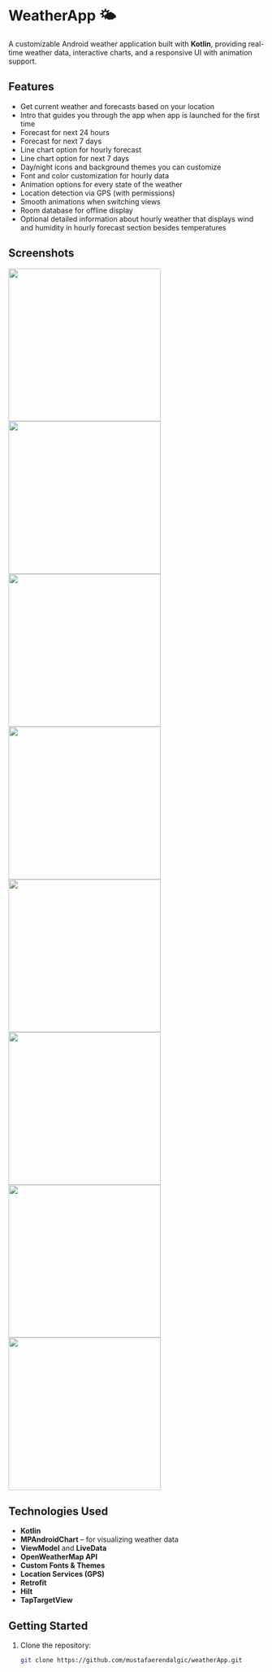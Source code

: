 # WeatherApp 🌤️

A customizable Android weather application built with **Kotlin**, providing real-time weather data, interactive charts, and a responsive UI with animation support.

## Features

-  Get current weather and forecasts based on your location
-  Intro that guides you through the app when app is launched for the first time
-  Forecast for next 24 hours
-  Forecast for next 7 days
-  Line chart option for hourly forecast 
-  Line chart option for next 7 days
-  Day/night icons and background themes you can customize
-  Font and color customization for hourly data
-  Animation options for every state of the weather
-  Location detection via GPS (with permissions)
-  Smooth animations when switching views 
-  Room database for offline display
-  Optional detailed information about hourly weather that displays wind and humidity in hourly forecast section besides temperatures  

## Screenshots

<p float="left">
  <img src="https://github.com/user-attachments/assets/df90f1f6-6b21-4523-837a-de8b5cab7b6c" width="300" style="margin-right:80px;" />
  <img src="https://github.com/user-attachments/assets/1aa0855f-aa72-496c-a687-08689512ee7a" width="300" style="margin-right:80px;" />
  <img src="https://github.com/user-attachments/assets/7bf4c318-202d-4d0f-8d65-4dabbc920c2b" width="300" style="margin-right:80px;" />
  <img src="https://github.com/user-attachments/assets/b6dd92cf-1bda-4fe0-9f2e-f1da07e990ce" width="300" style="margin-right:80px;" />
  <img src="https://github.com/user-attachments/assets/b6459c57-ec7d-4959-a5a6-2df0c5b2f367" width="300" style="margin-right:80px;" />
  <img src= "https://github.com/user-attachments/assets/b0b5544c-12e0-4aed-89cc-647e9c6f045c" width="300" style="margin-right:80px;" />
  <img src="https://github.com/user-attachments/assets/97c075b3-ad47-4752-b29b-41903f67ac92" width="300" style="margin-right:80px;" />
  <img src="https://github.com/user-attachments/assets/82f73d35-e163-4a32-be97-245157d23dcd" width="300" />
</p>


## Technologies Used

- **Kotlin**
- **MPAndroidChart** – for visualizing weather data
- **ViewModel** and **LiveData**
- **OpenWeatherMap API** 
- **Custom Fonts & Themes**
- **Location Services (GPS)**
- **Retrofit**
- **Hilt**
- **TapTargetView**
  

## Getting Started

1. Clone the repository:
   ```bash
   git clone https://github.com/mustafaerendalgic/weatherApp.git
